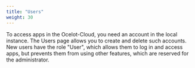 ```yaml
---
title: "Users"
weight: 30
---
```


To access apps in the Ocelot-Cloud, you need an account in the local instance. The Users page allows you to create and delete such accounts. New users have the role "User", which allows them to log in and access apps, but prevents them from using other features, which are reserved for the administrator.
